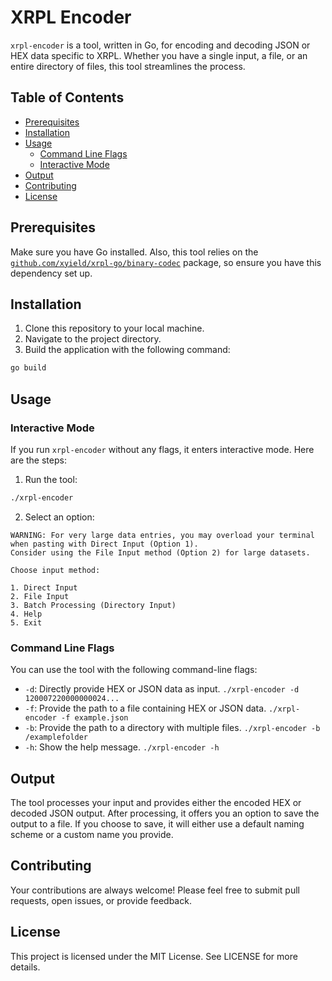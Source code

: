 # XRPL Encoder

`xrpl-encoder` is a tool, written in Go, for encoding and decoding JSON or HEX data specific to XRPL. Whether you have a single input, a file, or an entire directory of files, this tool streamlines the process.

## Table of Contents
- [Prerequisites](#prerequisites)
- [Installation](#installation)
- [Usage](#usage)
  - [Command Line Flags](#command-line-flags)
  - [Interactive Mode](#interactive-mode)
- [Output](#output)
- [Contributing](#contributing)
- [License](#license)

## Prerequisites

Make sure you have Go installed. Also, this tool relies on the [`github.com/xyield/xrpl-go/binary-codec`](https://github.com/xyield/xrpl-go/binary-codec) package, so ensure you have this dependency set up.

## Installation

1. Clone this repository to your local machine.
2. Navigate to the project directory.
3. Build the application with the following command:

```bash
go build
```
## Usage

### Interactive Mode

If you run `xrpl-encoder` without any flags, it enters interactive mode. Here are the steps:

1. Run the tool:
```bash
./xrpl-encoder
```
2. Select an option:
```
WARNING: For very large data entries, you may overload your terminal 
when pasting with Direct Input (Option 1).
Consider using the File Input method (Option 2) for large datasets.

Choose input method:

1. Direct Input
2. File Input
3. Batch Processing (Directory Input)
4. Help
5. Exit
```
### Command Line Flags

You can use the tool with the following command-line flags:

- `-d`: Directly provide HEX or JSON data as input. ```./xrpl-encoder -d 120007220000000024...```
- `-f`: Provide the path to a file containing HEX or JSON data.  ```./xrpl-encoder -f example.json```
- `-b`: Provide the path to a directory with multiple files. ```./xrpl-encoder -b /examplefolder```
- `-h`: Show the help message. ```./xrpl-encoder -h```



## Output
The tool processes your input and provides either the encoded HEX or decoded JSON output. After processing, it offers you an option to save the output to a file. If you choose to save, it will either use a default naming scheme or a custom name you provide.

## Contributing
Your contributions are always welcome! Please feel free to submit pull requests, open issues, or provide feedback.

## License
This project is licensed under the MIT License. See LICENSE for more details.
